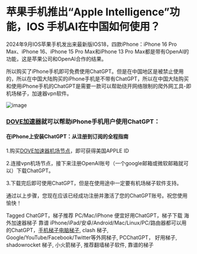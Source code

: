 # 苹果手机推出“Apple Intelligence”功能，IOS 手机AI在中国如何使用？

2024年9月IOS苹果手机发出来最新版IOS18，四款iPhone：iPhone 16 Pro Max、iPhone 16、iPhone 15 Pro Max和iPhone 13 Pro Max都是带有OpenAI的功能，这是苹果公司和OpenAI合作的结果。

所以购买了iPhone手机即可免费使用ChatGPT。但是在中国地区是被禁止使用的，所以在中国大陆购买的iPhone手机是不带有ChatGPT，所以在中国大陆购买和使用iPhone手机的ChatGPT是需要一款可以帮助绕开网络限制的爬外网工具-即机场梯子，加速器vpn软件。

![image](https://github.com/user-attachments/assets/173f3447-d2ba-434c-9482-1b15a018492b)

### [DOVE加速器](https://dove8.cc/a.php?alavBTtF8UB)就可以帮助iPhone手机用户使用ChatGPT：

#### 在iPhone上安装ChatGPT：从注册到订阅的全程指南

1.购买[DOVE加速器机场节点](https://dove8.cc/a.php?alavBTtF8UB)，即可获得美国APPLE ID

2.连接vpn机场节点，接下来注册OpenAI账号（一个google邮箱或微软邮箱就可以）下载ChatGPT。

3.下载完后即可使用ChatGPT，但是在使用途中一定要有机场梯子软件支持。

通过以上步骤，您现在应该已经成功注册并激活了您的ChatGPT账号。祝您使用愉快！

Tagged ChatGPT，梯子推荐 PC/Mac/iPhone 便宜好用ChatGPT，梯子下载 海外加速器梯子 靠谱 iPhone/iPad/安卓/Android/Mac/Linux/PC/路由器都可以用的ChatGPT，[手机梯子电脑梯子](https://appletalking.cc/archives/2545), clash 梯子, Google/YouTube/Facebook/Twitter等外网梯子, PCChatGPT， 好用梯子, shadowrocket 梯子, 小火箭梯子, 推荐翻墙梯子软件, 靠谱的梯子

